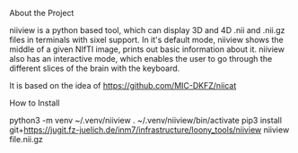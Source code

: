 About the Project

niiview is a python based tool, which can display 3D and 4D .nii and .nii.gz files
in terminals with sixel support. In it's default mode, niiview shows the middle of
a given NIfTI image, prints out basic information about it.
niiview also has an interactive mode, which enables the user to go through the
different slices of the brain with the keyboard.

It is based on the idea of https://github.com/MIC-DKFZ/niicat

How to Install

python3 -m venv ~/.venv/niiview
. ~/.venv/niiview/bin/activate
pip3 install git+https://jugit.fz-juelich.de/inm7/infrastructure/loony_tools/niiview
niiview file.nii.gz